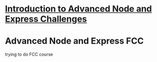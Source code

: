 # [Introduction to Advanced Node and Express Challenges](https://www.freecodecamp.org/learn/quality-assurance/advanced-node-and-express/)


# Advanced Node and Express FCC
 trying to do FCC course

